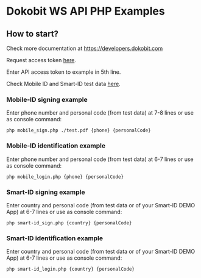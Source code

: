 # Dokobit WS API PHP Examples

## How to start? 

Check more documentation at https://developers.dokobit.com

Request access token [here](https://www.dokobit.com/developers/request-token).

Enter API access token to example in 5th line.

Check Mobile ID and Smart-ID test data [here](https://support.dokobit.com/article/667-mobile-id-and-smart-id-test-data).

### Mobile-ID signing example

Enter phone number and personal code (from test data) at 7-8 lines or use as console command:

`php mobile_sign.php ./test.pdf {phone} {personalCode}`

### Mobile-ID identification example

Enter phone number and personal code (from test data) at 6-7 lines or use as console command:

`php mobile_login.php {phone} {personalCode}`

### Smart-ID signing example 

Enter country and personal code (from test data or of your Smart-ID DEMO App) at 6-7 lines or use as console command:

`php smart-id_sign.php {country} {personalCode}`

### Smart-ID identification example 

Enter country and personal code (from test data or of your Smart-ID DEMO App) at 6-7 lines or use as console command:

`php smart-id_login.php {country} {personalCode}`
